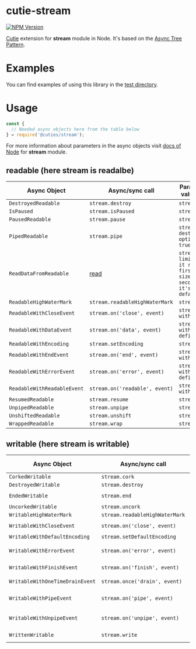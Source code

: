 # cutie-stream

[![NPM Version][npm-image]][npm-url]

[Cutie](https://github.com/Guseyn/cutie) extension for <b>stream</b> module in Node. It's based on the [Async Tree Pattern](https://github.com/Guseyn/async-tree-patern/blob/master/Async_Tree_Patern.pdf).


# Examples

You can find examples of using this library in the [test directory](https://github.com/Guseyn/cutie-stream/tree/master/test).

# Usage

```js
const {
  // Needed async objects here from the table below
} = require('@cuties/stream');
```
For more information about parameters in the async objects visit [docs of Node](https://nodejs.org/en/docs/) for <b>stream</b> module.

## readable (here stream is readalbe)

| Async Object  | Async/sync call | Parameters(default value/description) | Representation result |
| ------------- | ----------------| ---------- | --------------------- |
| `DestroyedReadable` | `stream.destroy` | `stream, error` | `stream` |
| `IsPaused` | `stream.isPaused` | `stream` | `boolean` |
| `PausedReadable` | `stream.pause` | `stream` | `stream` |
| `PipedReadable` | `stream.pipe` | `stream, destination, options({end: true})` | `stream` |
| `ReadDataFromReadable` | [read](https://github.com/Guseyn/cutie-stream/blob/master/src/custom-calls/read.js) | `stream, size, limit(if true then it reads only the first chunk(with size as specified second argument), it's false by default)` | `string\|Buffer\|null` |
| `ReadableHighWaterMark` | `stream.readableHighWaterMark` | `stream` | `stream` |
| `ReadableWithCloseEvent` | `stream.on('close', event)` | `stream, event(Event with definedBody())` | `stream` |
| `ReadableWithDataEvent` | `stream.on('data', event)` | `stream, event(Event with definedBody(chunk))` | `stream` |
| `ReadableWithEncoding` | `stream.setEncoding` | `stream, encoding` | `stream` |
| `ReadableWithEndEvent` | `stream.on('end', event)` | `stream, event(Event with definedBody())` | `stream` |
| `ReadableWithErrorEvent` | `stream.on('error', event)` | `stream, event(Event with definedBody(error))` | `stream` |
| `ReadableWithReadableEvent` | `stream.on('readable', event)` | `stream, event(Event with definedBody())` | `stream` |
| `ResumedReadable` | `stream.resume` | `stream` | `stream` |
| `UnpipedReadable` | `stream.unpipe` | `stream, destination` | `stream` |
| `UnshiftedReadable` | `stream.unshift` | `stream, chunk` | `stream` |
| `WrappedReadable` | `stream.wrap` | `stream, oldStream` | `stream` |

## writable (here stream is writable)

| Async Object  | Async/sync call | Parameters(default value/description) | Representation result |
| ------------- | ----------------| ---------- | --------------------- |
| `CorkedWritable` | `stream.cork` | `stream` | `stream` |
| `DestroyedWritable` | `stream.destroy` | `stream, error` | `stream` |
| `EndedWritable` | `stream.end` | `stream, chunk, encoding` | `stream` |
| `UncorkedWritable` | `stream.uncork` | `stream` | `stream` |
| `WritableHighWaterMark` | `stream.readableHighWaterMark` | `stream` | `stream` |
| `WritableWithCloseEvent` | `stream.on('close', event)` | `stream, event(Event with definedBody())` | `stream` |
| `WritableWithDefaultEncoding` | `stream.setDefaultEncoding` | `stream, encoding` | `stream` |
| `WritableWithErrorEvent` | `stream.on('error', event)` | `stream, event(Event with definedBody(error))` | `stream` |
| `WritableWithFinishEvent` | `stream.on('finish', event)` | `stream, event(Event with definedBody())` | `stream` |
| `WritableWithOneTimeDrainEvent` | `stream.once('drain', event)` | `stream, event(Event with definedBody())` | `stream` |
| `WritableWithPipeEvent` | `stream.on('pipe', event)` | `stream, event(Event with definedBody(src))` | `stream` |
| `WritableWithUnpipeEvent` | `stream.on('unpipe', event)` | `stream, event(Event with definedBody(src))` | `stream` |
| `WrittenWritable` | `stream.write` | `stream, chunk, encoding` | `stream` |

[npm-image]: https://img.shields.io/npm/v/@cuties/stream.svg
[npm-url]: https://npmjs.org/package/@cuties/stream

